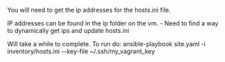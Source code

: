 You will need to get the ip addresses for the hosts.ini file.

IP addresses can be found in the ip folder on the vm.
    - Need to find a way to dynamically get ips and update hosts.ini

Will take a while to complete. To run do:
ansible-playbook site.yaml -i inventory/hosts.ini --key-file ~/.ssh/my_vagrant_key